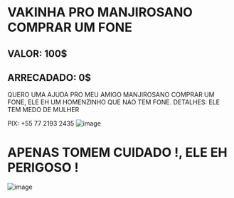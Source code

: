 # VAKINHA PRO MANJIROSANO COMPRAR UM FONE

## VALOR: 100$
## ARRECADADO: 0$

QUERO UMA AJUDA PRO MEU AMIGO MANJIROSANO COMPRAR UM FONE, ELE EH UM HOMENZINHO QUE NAO TEM FONE. 
DETALHES: ELE TEM MEDO DE MULHER

PIX: +55 77 2193 2435
![image](https://github.com/user-attachments/assets/60c808ad-84f0-4f56-9d5e-b7a3f6f507e4)

# APENAS TOMEM CUIDADO !, ELE EH PERIGOSO !
![image](https://github.com/user-attachments/assets/65a21d98-21d0-4f0f-91ce-26bf540ef672)
